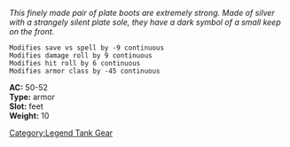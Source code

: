 *This finely made pair of plate boots are extremely strong. Made of
silver with a strangely silent plate sole, they have a dark symbol of a
small keep on the front.*

`Modifies save vs spell by -9 continuous`  
`Modifies damage roll by 9 continuous`  
`Modifies hit roll by 6 continuous`  
`Modifies armor class by -45 continuous`

**AC:** 50-52  
**Type:** armor  
**Slot:** feet  
**Weight:** 10  

[Category:Legend Tank Gear](Category:Legend_Tank_Gear "wikilink")
